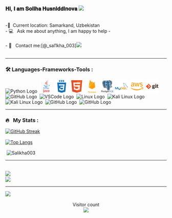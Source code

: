 ### 𝐇𝐢, 𝐈 𝐚𝐦 𝐒𝐨𝐥𝐢𝐡𝐚 𝐇𝐮𝐬𝐧𝐢𝐝𝐝𝐢𝐧𝐨𝐯𝐚 <img src="https://media1.giphy.com/media/v1.Y2lkPTc5MGI3NjExYXhseGdyY3U3bTNhNGE3MDZ0bjhjcWwwMzB0dTkwYzVseHhvdHQ5NCZlcD12MV9pbnRlcm5hbF9naWZfYnlfaWQmY3Q9cw/gM5qFksULw54NMWyry/giphy.gif" width="30px"> </br>



<br/>
-📍&nbsp; Current location: Samarkand, Uzbekistan
<br/>
- 💻 &nbsp; Ask me about anything, I am happy to help
- <br/>
- 📑 &nbsp; Contact me:[@_sal1kha_003]<a href="https://instagram.com/_sal1kha_003/" target="_blank" style="display: inline-block; padding-top: 20px;">
  <img src="https://img.shields.io/badge/Instagram-E4405F?style=for-the-badge&logo=instagram&logoColor=white">
</a>


<br/>
<br/>

---

### :hammer_and_wrench: Languages-Frameworks-Tools :
<div>
  <img src="https://upload.wikimedia.org/wikipedia/commons/c/c3/Python-logo-notext.svg" alt="Python Logo" width="40" height="40" />&nbsp;
  <img src="https://github.com/devicons/devicon/blob/master/icons/java/java-original-wordmark.svg" title="Java" alt="Java" width="40" height="40"/>&nbsp;
  <img src="https://github.com/devicons/devicon/blob/master/icons/css3/css3-plain-wordmark.svg"  title="CSS3" alt="CSS" width="40" height="40"/>&nbsp;
  <img src="https://github.com/devicons/devicon/blob/master/icons/html5/html5-original.svg" title="HTML5" alt="HTML" width="40" height="40"/>&nbsp;
  <img src="https://github.com/devicons/devicon/blob/master/icons/firebase/firebase-plain-wordmark.svg" title="Firebase" alt="Firebase" width="40" height="40"/>&nbsp;
  <img src="https://github.com/devicons/devicon/blob/master/icons/postgresql/postgresql-original-wordmark.svg" title="PostgreSQL" alt="PostgreSQL Logo" width="40" height="40"/>
  <img src="https://github.com/devicons/devicon/blob/master/icons/mysql/mysql-original-wordmark.svg" title="MySQL"  alt="MySQL" width="40" height="40"/>&nbsp;
  <img src="https://github.com/devicons/devicon/blob/master/icons/amazonwebservices/amazonwebservices-plain-wordmark.svg" title="AWS" alt="AWS" width="40" height="40"/>&nbsp;
  <img src="https://github.com/devicons/devicon/blob/master/icons/git/git-original-wordmark.svg" title="Git" **alt="Git" width="40" height="40"/>&nbsp;
  <img src="https://upload.wikimedia.org/wikipedia/commons/9/91/Octicons-mark-github.svg" alt="GitHub Logo" width="40" height="40" />&nbsp;
  <img src="https://code.visualstudio.com/assets/images/code-stable.png" alt="VSCode Logo" width="30" height="35" />&nbsp;
  <img src="https://upload.wikimedia.org/wikipedia/commons/thumb/3/35/Tux.svg/1024px-Tux.svg.png" alt="Linux Logo" width="30" height="35" />&nbsp;
  <img src="https://img.icons8.com/?size=100&id=101665&format=png&color=000000" alt="Kali Linux Logo" width="40" height="45" />&nbsp;
  <img src="https://img.icons8.com/?size=100&id=qBWtR72kluCU&format=png&color=000000" alt="Kali Linux Logo" width="40" height="45" />&nbsp;
  <img src="https://img.icons8.com/?size=100&id=LoL4bFzqmAa0&format=png&color=000000" alt="GitHub Logo" width="40" height="40" />&nbsp;
  <img src="https://img.icons8.com/?size=100&id=R4VcwSUB5MnB&format=png&color=000000" alt="GitHub Logo" width="40" height="40" />&nbsp;
</div>


---

### 🔥 &nbsp; My Stats :

[![GitHub Streak](http://github-readme-streak-stats.herokuapp.com?user=Salikha003&theme=dark&background=000000)](https://git.io/streak-stats)
<br><br>
[![Top Langs](https://github-readme-stats.vercel.app/api/top-langs/?username=Salikha003&layout=compact&theme=vision-friendly-dark)](https://github.com/anuraghazra/github-readme-stats)
<br>
<p>&nbsp;<img align="center" height="180em" src="https://github-readme-stats.vercel.app/api?username=Salikha003&show_icons=true&locale=en&theme=highcontrast" alt="Salikha003" /></p>


---

<br>
<img align="center" src="http://github-profile-summary-cards.vercel.app/api/cards/productive-time?username=Salikha003&theme=aura_dark" height="180em" />
<br>
<img align="center" src="http://github-profile-summary-cards.vercel.app/api/cards/profile-details?username=Salikha003&theme=2077" height="180em" />

---


<a href=#><img src="https://raw.githubusercontent.com/blocage/blocage/main/contributions.svg"></a>

<p align="center">
  Visitor count<br>
  <img src="https://profile-counter.glitch.me/_blocage/count.svg" />
</p>



















